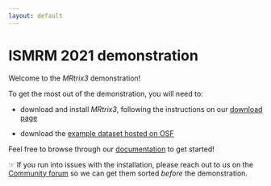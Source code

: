 ```yaml
---
layout: default
---
```


# ISMRM 2021 demonstration

Welcome to the *MRtrix3* demonstration! 

To get the most out of the demonstration, you will need to:

- download and install *MRtrix3*, following the instructions on our [download page](/download)

- download the [example dataset hosted on OSF](https://osf.io/9ayz6/files/)

Feel free to browse through our [documentation](/documentation) to get started!

☞ If you run into issues with the installation, please reach out to us on the [Community forum](https://community.mrtrix.org/) so we can get them sorted *before* the demonstration.
